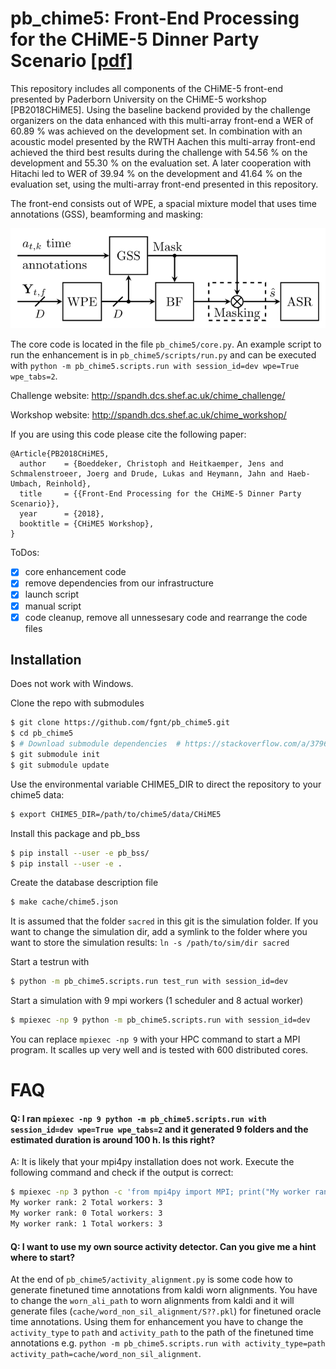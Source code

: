 # pb_chime5: Front-End Processing for the CHiME-5 Dinner Party Scenario [\[pdf\]](http://spandh.dcs.shef.ac.uk/chime_workshop/papers/CHiME_2018_paper_boeddecker.pdf)

This repository includes all components of the CHiME-5 front-end presented by Paderborn University on the CHiME-5 workshop [PB2018CHiME5].
Using the baseline backend provided by the challenge organizers on the data enhanced with this multi-array front-end a WER of 60.89 % was achieved on the development set.
In combination with an acoustic model presented by the RWTH Aachen this multi-array front-end achieved the third best results during the challenge with 54.56 % on the development and 55.30 % on the evaluation set.
A later cooperation with Hitachi led to WER of 39.94 % on the development and 41.64 % on the evaluation set, using the multi-array front-end presented in this repository.

The front-end consists out of WPE, a spacial mixture model that uses time annotations (GSS), beamforming and masking:

![(System Overview)](doc/images/system.svg)

The core code is located in the file `pb_chime5/core.py`.
An example script to run the enhancement is in `pb_chime5/scripts/run.py` and can be executed with `python -m pb_chime5.scripts.run with session_id=dev wpe=True wpe_tabs=2`.

Challenge website: http://spandh.dcs.shef.ac.uk/chime_challenge/

Workshop website: http://spandh.dcs.shef.ac.uk/chime_workshop/

If you are using this code please cite the following paper:

```
@Article{PB2018CHiME5,
  author    = {Boeddeker, Christoph and Heitkaemper, Jens and Schmalenstroeer, Joerg and Drude, Lukas and Heymann, Jahn and Haeb-Umbach, Reinhold},
  title     = {{Front-End Processing for the CHiME-5 Dinner Party Scenario}},
  year      = {2018},
  booktitle = {CHiME5 Workshop},
}
```

ToDos:

- [x] core enhancement code
- [x] remove dependencies from our infrastructure
- [x] launch script
- [x] manual script
- [x] code cleanup, remove all unnessesary code and rearrange the code files

## Installation

Does not work with Windows.

Clone the repo with submodules
```bash
$ git clone https://github.com/fgnt/pb_chime5.git
$ cd pb_chime5
$ # Download submodule dependencies  # https://stackoverflow.com/a/3796947/5766934
$ git submodule init  
$ git submodule update
```
Use the environmental variable CHIME5_DIR to direct the repository to your chime5 data:
```bash
$ export CHIME5_DIR=/path/to/chime5/data/CHiME5
```

Install this package and pb_bss 
```bash
$ pip install --user -e pb_bss/
$ pip install --user -e .
```

Create the database description file
```bash
$ make cache/chime5.json
```

It is assumed that the folder `sacred` in this git is the simulation folder.
If you want to change the simulation dir, add a symlink to the folder where you want to store the simulation results: `ln -s /path/to/sim/dir sacred`

Start a testrun with
```bash
$ python -m pb_chime5.scripts.run test_run with session_id=dev
```

Start a simulation with 9 mpi workers (1 scheduler and 8 actual worker)
```bash
$ mpiexec -np 9 python -m pb_chime5.scripts.run with session_id=dev
```
You can replace `mpiexec -np 9` with your HPC command to start a MPI program.
It scalles up very well and is tested with 600 distributed cores.

# FAQ

#### Q: I ran `mpiexec -np 9 python -m pb_chime5.scripts.run with session_id=dev wpe=True wpe_tabs=2` and it generated 9 folders and the estimated duration is around 100 h. Is this right?
A: It is likely that your mpi4py installation does not work. Execute the following command and check if the output is correct:
```bash
$ mpiexec -np 3 python -c 'from mpi4py import MPI; print("My worker rank:", MPI.COMM_WORLD.rank, "Total workers:", MPI.COMM_WORLD.size)'
My worker rank: 2 Total workers: 3
My worker rank: 0 Total workers: 3
My worker rank: 1 Total workers: 3
```

#### Q: I want to use my own source activity detector. Can you give me a hint where to start?
At the end of `pb_chime5/activity_alignment.py` is some code how to generate finetuned time annotations from kaldi worn alignments.
You have to change the `worn_ali_path` to worn alignments from kaldi and it will generate files (`cache/word_non_sil_alignment/S??.pkl`) for finetuned oracle time annotations.
Using them for enhancement you have to change the `activity_type` to `path` and `activity_path` to the path of the finetuned time annotations
e.g. `python -m pb_chime5.scripts.run with activity_type=path activity_path=cache/word_non_sil_alignment`.




